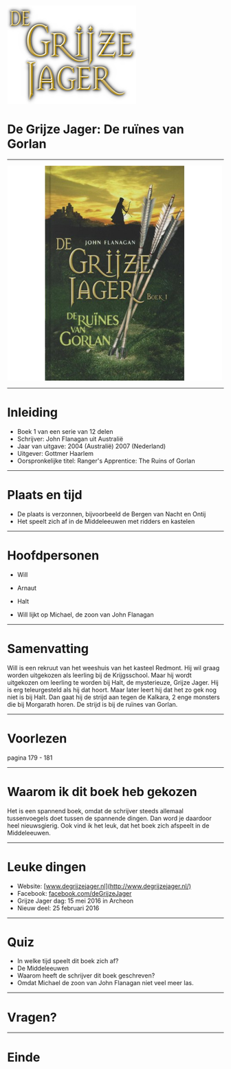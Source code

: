 ![Logo](images/logo-grijzejager.png)

# De Grijze Jager: De ruïnes van Gorlan

----

![Voorkant](images/voorkant.jpg)

----

# Inleiding

* Boek 1 van een serie van 12 delen
* Schrijver: John Flanagan uit Australië
* Jaar van uitgave: 2004 (Australië) 2007 (Nederland)
* Uitgever: Gottmer Haarlem
* Oorspronkelijke titel: Ranger's Apprentice: The Ruins of Gorlan

----

# Plaats en tijd

* De plaats is verzonnen, bijvoorbeeld de Bergen van Nacht en Ontij
* Het speelt zich af in de Middeleeuwen met ridders en kastelen

----

# Hoofdpersonen

* Will
* Arnaut
* Halt

* Will lijkt op Michael, de zoon van John Flanagan

----

# Samenvatting

Will is een rekruut van het weeshuis van het kasteel Redmont. Hij wil graag worden uitgekozen als leerling bij de Krijgsschool. Maar hij wordt uitgekozen om leerling te worden bij Halt, de mysterieuze, Grijze Jager. Hij is erg teleurgesteld als hij dat hoort. Maar later leert hij dat het zo gek nog niet is bij Halt. Dan gaat hij de strijd aan tegen de Kalkara, 2 enge monsters die bij Morgarath horen. De strijd is bij de ruïnes van Gorlan.

----

# Voorlezen

pagina 179 - 181

----

# Waarom ik dit boek heb gekozen

Het is een spannend boek, omdat de schrijver steeds allemaal tussenvoegels doet tussen de spannende dingen. Dan word je daardoor heel nieuwsgierig. Ook vind ik het leuk, dat het boek zich afspeelt in de Middeleeuwen.

-----

# Leuke dingen

* Website: [www.degrijzejager.nl](http://www.degrijzejager.nl/)
* Facebook: [facebook.com/deGrijzeJager](https://www.facebook.com/deGrijzeJager/)
* Grijze Jager dag: 15 mei 2016 in Archeon
* Nieuw deel: 25 februari 2016

----

# Quiz

* In welke tijd speelt dit boek zich af? <!-- .element: class="fragment visible" data-fragment-index="1" -->
* De Middeleeuwen <!-- .element: class="fragment visible" data-fragment-index="2" -->
* Waarom heeft de schrijver dit boek geschreven? <!-- .element: class="fragment visible" data-fragment-index="3" -->
* Omdat Michael de zoon van John Flanagan niet veel meer las. <!-- .element: class="fragment visible" data-fragment-index="4" -->

----

# Vragen?

----

# Einde
